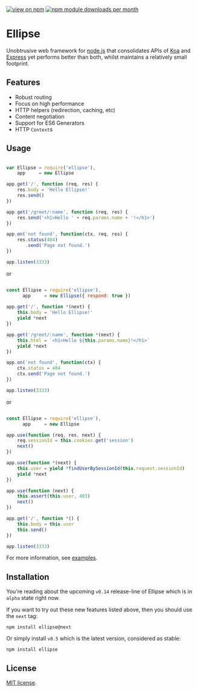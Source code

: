 [![view on npm](http://img.shields.io/npm/v/ellipse.svg?style=flat-square)](https://www.npmjs.com/package/ellipse)
[![npm module downloads per month](http://img.shields.io/npm/dm/ellipse.svg?style=flat-square)](https://www.npmjs.com/package/ellipse)

# Ellipse

Unobtrusive web framework for [node.js](https://nodejs.org) that consolidates APIs of [Koa](http://koajs.com/) and [Express](http://expressjs.com/) yet performs better than both, whilst maintains a relatively small footprint. 

## Features

  * Robust routing
  * Focus on high performance
  * HTTP helpers (redirection, caching, etc)
  * Content negotiation
  * Support for ES6 Generators
  * HTTP `Context`s

## Usage

```js

var Ellipse = require('ellipse'),
    app     = new Ellipse

app.get('/', function (req, res) {
    res.body = 'Hello Ellipse!'
    res.send()
})

app.get('/greet/:name', function (req, res) {
    res.send('<h1>Hello ' + req.params.name + '!</h1>')
})

app.on('not found', function(ctx, req, res) {
    res.status(404)
       .send('Page not found.')
})

app.listen(3333)

```

or

```js

const Ellipse = require('ellipse'),
      app     = new Ellipse({ respond: true })
      
app.get('/', function *(next) {
    this.body = 'Hello Ellipse!'
    yield *next
})

app.get('/greet/:name', function *(next) {
    this.html = `<h1>Hello ${this.params.name}!</h1>`
    yield *next
})

app.on('not found', function(ctx) {
    ctx.status = 404
    ctx.send('Page not found.')
})

app.listen(3333)

```

or

```js

const Ellipse = require('ellipse'),
      app     = new Ellipse

app.use(function (req, res, next) {
    req.sessionId = this.cookies.get('session')
    next()
})

app.use(function *(next) {
    this.user = yield *findUserBySessionId(this.request.sessionId)
    yield *next
})

app.use(function (next) {
    this.assert(this.user, 403)
    next()
})

app.get('/', function *() {
    this.body = this.user
    this.send()
})

app.listen(3333)

```

For more information, see [examples](https://github.com/schwarzkopfb/ellipse/blob/development/examples). 

## Installation

You're reading about the upcoming `v0.14` release-line of Ellipse which is in `alpha` state right now.

If you want to try out these new features listed above, then you should use the `next` tag:

    npm install ellipse@next
    
Or simply install `v0.5` which is the latest version, considered as stable:
  
    npm install ellipse

## License

[MIT license](https://github.com/schwarzkopfb/ellipse/blob/master/LICENSE).